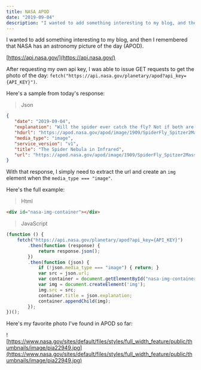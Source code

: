```yaml
---
title: NASA APOD
date: "2019-09-04"
description: "I wanted to add something interesting to my blog, and then I remembered that NASA has an astronomy picture of the day (APOD)."
---
```


I wanted to add something interesting to my blog, and then I remembered that NASA has an astronomy picture of the day (APOD).

[https://api.nasa.gov/](https://api.nasa.gov/)

After requesting my own api key, I was able to issue GET requests to get the photo of the day: `fetch("https://api.nasa.gov/planetary/apod?api_key={API_KEY}")`.

Here's a sample from today's response:

> Json

```json
{
   "date": "2019-09-04",
   "explanation": "Will the spider ever catch the fly? Not if both are large emission nebulas toward the constellation of the Charioteer (Auriga).  The spider-shaped gas cloud on the left is actually an emission nebula labelled IC 417, while the smaller fly-shaped cloud on the right is dubbed  NGC 1931 and is both an emission nebula and a reflection nebula.  About 10,000 light-years distant, both nebulas harbor young, open star clusters. For scale, the more compact NGC 1931 (Fly) is about 10 light-years across. The featured picture in scientifically-assigned, infrared colors combines images from the Spitzer Space Telescope and the Two Micron All Sky Survey (2MASS).  Spitzer is celebrating its 16th year orbiting the Sun near the Earth.    APOD in other languages: Arabic, Catalan, Chinese (Beijing), Chinese (Taiwan), Croatian, Czech, Dutch, Farsi, French, French, German, Hebrew, Indonesian, Japanese, Korean, Montenegrin, Polish, Russian, Serbian, Slovenian,  Spanish and Ukrainian",
   "hdurl": "https://apod.nasa.gov/apod/image/1909/SpiderFly_Spitzer2Mass_4165.jpg",
   "media_type": "image",
   "service_version": "v1",
   "title": "The Spider Nebula in Infrared",
   "url": "https://apod.nasa.gov/apod/image/1909/SpiderFly_Spitzer2Mass_960.jpg"
}
```

With that response, I simply need to extract the url and create an `img` element when the `media_type === "image"`.

Here's the full example:

> Html

```html
<div id="nasa-img-container"></div>
```

> JavaScript

```javascript
(function () {
    fetch("https://api.nasa.gov/planetary/apod?api_key={API_KEY}")
        .then(function (response) {
            return response.json();
        })
        .then(function (json) {
            if (!json.media_type === "image") { return; }
            var src = json.url;
            var container = document.getElementById("nasa-img-container");
            var img = document.createElement('img');
            img.src = src;
            container.title = json.explanation;
            container.appendChild(img);
        });
})();
```

Here's my favorite photo I've found in APOD so far:

![https://www.nasa.gov/sites/default/files/styles/full_width_feature/public/thumbnails/image/pia22949.jpg](https://www.nasa.gov/sites/default/files/styles/full_width_feature/public/thumbnails/image/pia22949.jpg)

